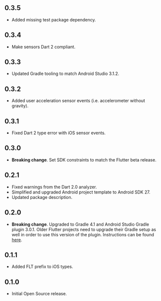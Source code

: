 ## 0.3.5

* Added missing test package dependency.

## 0.3.4

* Make sensors Dart 2 compliant.

## 0.3.3

* Updated Gradle tooling to match Android Studio 3.1.2.

## 0.3.2

* Added user acceleration sensor events (i.e. accelerometer without gravity).

## 0.3.1

* Fixed Dart 2 type error with iOS sensor events.

## 0.3.0

* **Breaking change**. Set SDK constraints to match the Flutter beta release.

## 0.2.1

* Fixed warnings from the Dart 2.0 analyzer.
* Simplified and upgraded Android project template to Android SDK 27.
* Updated package description.

## 0.2.0

* **Breaking change**. Upgraded to Gradle 4.1 and Android Studio Gradle plugin
  3.0.1. Older Flutter projects need to upgrade their Gradle setup as well in
  order to use this version of the plugin. Instructions can be found
  [here](https://github.com/flutter/flutter/wiki/Updating-Flutter-projects-to-Gradle-4.1-and-Android-Studio-Gradle-plugin-3.0.1).

## 0.1.1

* Added FLT prefix to iOS types.

## 0.1.0

* Initial Open Source release.
